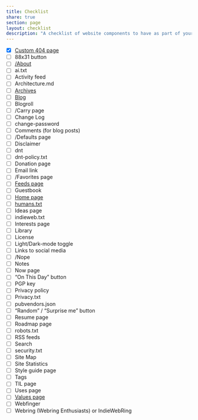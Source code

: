 ```yaml
---
title: Checklist
share: true
section: page
layout: checklist
description: "A checklist of website components to have as part of your site."
---
```

- [x] [Custom 404 page](/404.html) 
- [ ] 88x31 button 
- [ ] [/About](/about) 
- [ ] ai.txt 
- [ ] Activity feed
- [ ] Architecture.md 
- [ ] [Archives](/posts)
- [ ] [Blog](/posts)
- [ ] Blogroll 
- [ ] /Carry page
- [ ] Change Log
- [ ] change-password 
- [ ] Comments (for blog posts)
- [ ] /Defaults page
- [ ] Disclaimer 
- [ ] dnt 
- [ ] dnt-policy.txt 
- [ ] Donation page 
- [ ] Email link 
- [ ] /Favorites page
- [ ] [Feeds page](/follow)
- [ ] Guestbook
- [ ] [Home page](/)
- [ ] [humans.txt](/humans.txt)
- [ ] Ideas page
- [ ] indieweb.txt 
- [ ] Interests page
- [ ] Library
- [ ] License 
- [ ] Light/Dark-mode toggle
- [ ] Links to social media
- [ ] /Nope 
- [ ] Notes 
- [ ] Now page 
- [ ] “On This Day” button
- [ ] PGP key 
- [ ] Privacy policy 
- [ ] Privacy.txt 
- [ ] pubvendors.json 
- [ ] “Random” / “Surprise me” button
- [ ] Resume page
- [ ] Roadmap page
- [ ] robots.txt 
- [ ] RSS feeds 
- [ ] Search
- [ ] security.txt 
- [ ] Site Map 
- [ ] Site Statistics
- [ ] Style guide page
- [ ] Tags
- [ ] TIL page 
- [ ] Uses page 
- [ ] [Values page](/values)
- [ ] Webfinger
- [ ] Webring (Webring Enthusiasts) or IndieWebRing 
